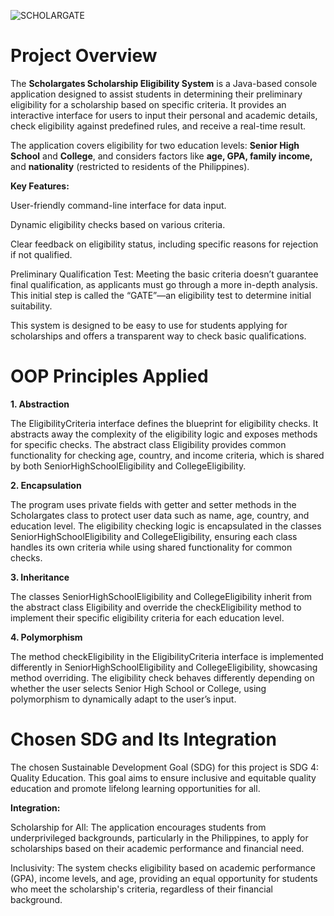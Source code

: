 ![SCHOLARGATE](https://github.com/user-attachments/assets/21fc1cbd-82d8-4fe4-bc10-84ae0035e107)

# **Project Overview**

  The **Scholargates Scholarship Eligibility System** is a Java-based console application designed to assist students in determining their preliminary eligibility for a scholarship based on specific criteria. It provides an interactive interface for users to input their personal and academic details, check eligibility against predefined rules, and receive a real-time result.

  The application covers eligibility for two education levels: **Senior High School** and **College**, and considers factors like **age, GPA, family income,** and **nationality** (restricted to residents of the Philippines).

**Key Features:**

User-friendly command-line interface for data input.

Dynamic eligibility checks based on various criteria.

Clear feedback on eligibility status, including specific reasons for rejection if not qualified.

Preliminary Qualification Test: Meeting the basic criteria doesn’t guarantee final qualification, as applicants must go through a more in-depth analysis. This initial step is called the “GATE”—an eligibility test 
to determine initial suitability.

This system is designed to be easy to use for students applying for scholarships and offers a transparent way to check basic qualifications.

# **OOP Principles Applied**

**1. Abstraction**

The EligibilityCriteria interface defines the blueprint for eligibility checks. It abstracts away the complexity of the eligibility logic and exposes methods for specific checks.
The abstract class Eligibility provides common functionality for checking age, country, and income criteria, which is shared by both SeniorHighSchoolEligibility and CollegeEligibility.

**2. Encapsulation**

The program uses private fields with getter and setter methods in the Scholargates class to protect user data such as name, age, country, and education level.
The eligibility checking logic is encapsulated in the classes SeniorHighSchoolEligibility and CollegeEligibility, ensuring each class handles its own criteria while using shared functionality for common checks.

**3. Inheritance**

The classes SeniorHighSchoolEligibility and CollegeEligibility inherit from the abstract class Eligibility and override the checkEligibility method to implement their specific eligibility criteria for each education level.

**4. Polymorphism**

The method checkEligibility in the EligibilityCriteria interface is implemented differently in SeniorHighSchoolEligibility and CollegeEligibility, showcasing method overriding.
The eligibility check behaves differently depending on whether the user selects Senior High School or College, using polymorphism to dynamically adapt to the user’s input.

# **Chosen SDG and Its Integration**
The chosen Sustainable Development Goal (SDG) for this project is SDG 4: Quality Education. This goal aims to ensure inclusive and equitable quality education and promote lifelong learning opportunities for all.

**Integration:**

Scholarship for All: The application encourages students from underprivileged backgrounds, particularly in the Philippines, to apply for scholarships based on their academic performance and financial need.

Inclusivity: The system checks eligibility based on academic performance (GPA), income levels, and age, providing an equal opportunity for students who meet the scholarship's criteria, regardless of their financial background.

